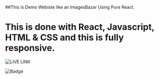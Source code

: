 ##This is Demo Webiste like an ImagesBazar Using Pure React. 

# This is done with React, Javascript, HTML & CSS and this is fully responsive.

![LIVE LINK](https://gemius-paragsawai.netlify.app)

![Badge](https://img.shields.io/badge/REACT-FULLY%20RESPONSIVE-lightgrey)